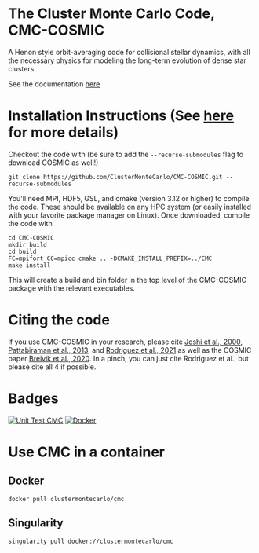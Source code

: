# The Cluster Monte Carlo Code, CMC-COSMIC
A Henon style orbit-averaging code for collisional stellar dynamics, with all the necessary physics for modeling the long-term evolution of dense star clusters.  

See the documentation [here](https://clustermontecarlo.github.io/)

# Installation Instructions (See [here](https://clustermontecarlo.github.io/CMC-COSMIC/install/index.html) for more details)

Checkout the code with (be sure to add the `--recurse-submodules` flag to download COSMIC as well!)

```
git clone https://github.com/ClusterMonteCarlo/CMC-COSMIC.git --recurse-submodules
```

You'll need MPI, HDF5, GSL, and cmake (version 3.12 or higher) to compile the code.  These should be available on any HPC system (or easily installed with your favorite package manager on Linux).  Once downloaded, compile the code with

```
cd CMC-COSMIC
mkdir build
cd build
FC=mpifort CC=mpicc cmake .. -DCMAKE_INSTALL_PREFIX=../CMC
make install
```

This will create a build and bin folder in the top level of the CMC-COSMIC package with the relevant executables.

# Citing the code
If you use CMC-COSMIC in your research, please cite [Joshi et al., 2000](https://ui.adsabs.harvard.edu/abs/2000ApJ...540..969J/abstract), [Pattabiraman et al., 2013](https://ui.adsabs.harvard.edu/abs/2013ApJS..204...15P/abstract), and [Rodriguez et al., 2021](https://arxiv.org/abs/2106.02643) as well as the COSMIC paper [Breivik et al., 2020](https://ui.adsabs.harvard.edu/abs/2020ApJ...898...71B/abstract).  In a pinch, you can just cite Rodriguez et al., but please cite all 4 if possible.

# Badges
[![Unit Test CMC](https://github.com/ClusterMonteCarlo/CMC-COSMIC/actions/workflows/python-package.yml/badge.svg)](https://github.com/ClusterMonteCarlo/CMC-COSMIC/actions/workflows/python-package.yml)
[![Docker](https://img.shields.io/docker/v/clustermontecarlo/cmc.svg)](https://hub.docker.com/repository/docker/clustermontecarlo/cmc)

# Use CMC in a container

## Docker
```
docker pull clustermontecarlo/cmc
```
## Singularity
```
singularity pull docker://clustermontecarlo/cmc
```
